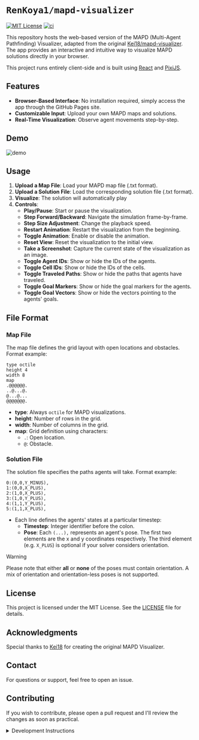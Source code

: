 # `RenKoya1/mapd-visualizer`

[![MIT License](http://img.shields.io/badge/license-MIT-blue.svg?style=flat)](LICENSE)
[![ci](https://github.com/RenKoya1/mapd-visualizer/actions/workflows/ci.yml/badge.svg)](https://github.com/RenKoya1/mapd-visualizer/actions/workflows/ci.yml)

This repository hosts the web-based version of the MAPD (Multi-Agent Pathfinding) Visualizer, adapted from the original [Kei18/mapd-visualizer](https://github.com/Kei18/mapd-visualizer). The app provides an interactive and intuitive way to visualize MAPD solutions directly in your browser.

This project runs entirely client-side and is built using [React](https://reactjs.org/) and [PixiJS](https://pixijs.com/).

## Features

- **Browser-Based Interface**: No installation required, simply access the app through the GitHub Pages site.
- **Customizable Input**: Upload your own MAPD maps and solutions.
- **Real-Time Visualization**: Observe agent movements step-by-step.

## Demo

![demo](./assets/demo.gif)

## Usage

1. **Upload a Map File**: Load your MAPD map file (.txt format).
2. **Upload a Solution File**: Load the corresponding solution file (.txt format).
3. **Visualize**: The solution will automatically play
4. **Controls**:
   - **Play/Pause**: Start or pause the visualization.
   - **Step Forward/Backward**: Navigate the simulation frame-by-frame.
   - **Step Size Adjustment**: Change the playback speed.
   - **Restart Animation**: Restart the visualization from the beginning.
   - **Toggle Animation**: Enable or disable the animation.
   - **Reset View**: Reset the visualization to the initial view.
   - **Take a Screenshot**: Capture the current state of the visualization as an image.
   - **Toggle Agent IDs**: Show or hide the IDs of the agents.
   - **Toggle Cell IDs**: Show or hide the IDs of the cells.
   - **Toggle Traveled Paths**: Show or hide the paths that agents have traveled.
   - **Toggle Goal Markers**: Show or hide the goal markers for the agents.
   - **Toggle Goal Vectors**: Show or hide the vectors pointing to the agents' goals.

## File Format

### Map File

The map file defines the grid layout with open locations and obstacles. Format example:

```
type octile
height 4
width 8
map
.@@@@@@.
..@...@.
@...@...
@@@@@@@.
```

- **type**: Always `octile` for MAPD visualizations.
- **height**: Number of rows in the grid.
- **width**: Number of columns in the grid.
- **map**: Grid definition using characters:
  - `.`: Open location.
  - `@`: Obstacle.

### Solution File

The solution file specifies the paths agents will take. Format example:

```
0:(0,0,Y_MINUS),
1:(0,0,X_PLUS),
2:(1,0,X_PLUS),
3:(1,0,Y_PLUS),
4:(1,1,Y_PLUS),
5:(1,1,X_PLUS),
```

- Each line defines the agents' states at a particular timestep:
  - **Timestep**: Integer identifier before the colon.
  - **Pose**: Each `(...),` represents an agent's pose. The first two elements are the x and y coordinates respectively. The third element (e.g. `X_PLUS`) is optional if your solver considers orientation.

> [!WARNING]
> Please note that either **all** or **none** of the poses must contain orientation. A mix of orientation and orientation-less poses is not supported.

## License

This project is licensed under the MIT License. See the [LICENSE](LICENSE) file for details.

## Acknowledgments

Special thanks to [Kei18](https://github.com/Kei18) for creating the original MAPD Visualizer.

## Contact

For questions or support, feel free to open an issue.

## Contributing

If you wish to contribute, please open a pull request and I'll review the changes as soon as practical.

<details>
  <summary>Development Instructions</summary>

### Running the Development Server

To run the development server locally, follow these steps:

1. **Clone the Repository**:

   ```sh
   git clone https://github.com/RenKoya1/mapd-visualizer.git
   cd mapd-visualizer
   ```

2. **Install Dependencies**:

   ```sh
   npm install
   ```

3. **Start the Development Server**:
   ```sh
   npm run dev
   ```

### Linting the Codebase

To maintain code quality, lint the codebase using the following commands:

1. **Run Linter**:
   ```sh
   npm run lint
   ```

</details>
